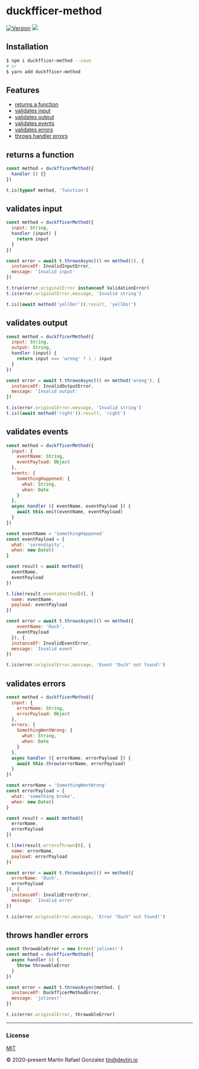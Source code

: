 <div><h1>duckfficer-method</h1></div>

<p>
    <a href="https://www.npmjs.com/package/duckfficer-method" target="_blank"><img src="https://img.shields.io/npm/v/duckfficer-method.svg" alt="Version"></a>
<a href="http://opensource.org/licenses" target="_blank"><img src="http://img.shields.io/badge/License-MIT-brightgreen.svg"></a>
</p>

<p>
    
</p>

## Installation

```sh
$ npm i duckfficer-method --save
# or
$ yarn add duckfficer-method
```

## Features

- [returns a function](#returns-a-function)
- [validates input](#validates-input)
- [validates output](#validates-output)
- [validates events](#validates-events)
- [validates errors](#validates-errors)
- [throws handler errors](#throws-handler-errors)


<a name="returns-a-function"></a>

## returns a function


```js
const method = duckfficerMethod({
  handler () {}
})

t.is(typeof method, 'function')
```

<a name="validates-input"></a>

## validates input


```js
const method = duckfficerMethod({
  input: String,
  handler (input) {
    return input
  }
})

const error = await t.throwsAsync(() => method(1), {
  instanceOf: InvalidInputError,
  message: 'Invalid input'
})

t.true(error.originalError instanceof ValidationError)
t.is(error.originalError.message, 'Invalid string')

t.is((await method('yellOo!')).result, 'yellOo!')
```

<a name="validates-output"></a>

## validates output


```js
const method = duckfficerMethod({
  input: String,
  output: String,
  handler (input) {
    return input === 'wrong' ? 1 : input
  }
})

const error = await t.throwsAsync(() => method('wrong'), {
  instanceOf: InvalidOutputError,
  message: 'Invalid output'
})

t.is(error.originalError.message, 'Invalid string')
t.is((await method('right')).result, 'right')
```

<a name="validates-events"></a>

## validates events


```js
const method = duckfficerMethod({
  input: {
    eventName: String,
    eventPayload: Object
  },
  events: {
    SomethingHappened: {
      what: String,
      when: Date
    }
  },
  async handler ({ eventName, eventPayload }) {
    await this.emit(eventName, eventPayload)
  }
})

const eventName = 'SomethingHappened'
const eventPayload = {
  what: 'serendipity',
  when: new Date()
}

const result = await method({
  eventName,
  eventPayload
})

t.like(result.eventsEmitted[0], {
  name: eventName,
  payload: eventPayload
})

const error = await t.throwsAsync(() => method({
    eventName: 'Ouch',
    eventPayload
  }), {
  instanceOf: InvalidEventError,
  message: `Invalid event`
})

t.is(error.originalError.message, 'Event "Ouch" not found!')
```

<a name="validates-errors"></a>

## validates errors


```js
const method = duckfficerMethod({
  input: {
    errorName: String,
    errorPayload: Object
  },
  errors: {
    SomethingWentWrong: {
      what: String,
      when: Date
    }
  },
  async handler ({ errorName, errorPayload }) {
    await this.throw(errorName, errorPayload)
  }
})

const errorName = 'SomethingWentWrong'
const errorPayload = {
  what: 'something broke',
  when: new Date()
}

const result = await method({
  errorName,
  errorPayload
})

t.like(result.errorsThrown[0], {
  name: errorName,
  payload: errorPayload
})

const error = await t.throwsAsync(() => method({
  errorName: 'Ouch',
  errorPayload
}), {
  instanceOf: InvalidErrorError,
  message: `Invalid error`
})

t.is(error.originalError.message, 'Error "Ouch" not found!')
```

<a name="throws-handler-errors"></a>

## throws handler errors


```js
const throwableError = new Error('jolines!')
const method = duckfficerMethod({
  async handler () {
    throw throwableError
  }
})

const error = await t.throwsAsync(method, {
  instanceOf: DuckfficerMethodError,
  message: 'jolines!'
})

t.is(error.originalError, throwableError)
```


* * *

### License

[MIT](https://opensource.org/licenses/MIT)

&copy; 2020-present Martin Rafael Gonzalez <tin@devtin.io>
